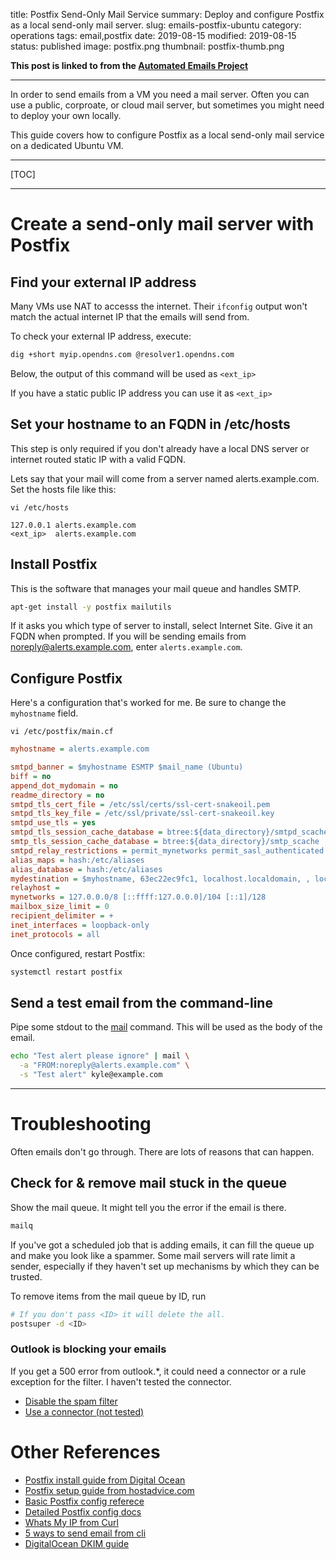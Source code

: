 title: Postfix Send-Only Mail Service
summary: Deploy and configure Postfix as a local send-only mail server.
slug: emails-postfix-ubuntu
category: operations
tags: email,postfix
date: 2019-08-15
modified: 2019-08-15
status: published
image: postfix.png
thumbnail: postfix-thumb.png


**This post is linked to from the [Automated Emails Project](/project-email)**

---


In order to send emails from a VM you need a mail server. Often you can use
a public, corproate, or cloud mail server, but sometimes you might need to
deploy your own locally.

This guide covers how to configure Postfix as a local send-only mail service on
a dedicated Ubuntu VM.


---

[TOC]

---


# Create a send-only mail server with Postfix

## Find your external IP address

Many VMs use NAT to accesss the internet. Their `ifconfig` output won't match
the actual internet IP that the emails will send from.

To check your external IP address, execute:

```bash
dig +short myip.opendns.com @resolver1.opendns.com
```

Below, the output of this command will be used as `<ext_ip>`

If you have a static public IP address you can use it as `<ext_ip>`


## Set your hostname to an FQDN in /etc/hosts

This step is only required if you don't already have a local DNS server or
internet routed static IP with a valid FQDN.

Lets say that your mail will come from a server named alerts.example.com.
Set the hosts file like this:

`vi /etc/hosts`
```text
127.0.0.1 alerts.example.com
<ext_ip>  alerts.example.com
```


## Install Postfix

This is the software that manages your mail queue and handles SMTP.

```bash
apt-get install -y postfix mailutils
```

If it asks you which type of server to install, select Internet Site.
Give it an FQDN when prompted. If you will be sending emails from
noreply@alerts.example.com, enter `alerts.example.com`.


## Configure Postfix

Here's a configuration that's worked for me.
Be sure to change the `myhostname` field.

`vi /etc/postfix/main.cf`

```ini
myhostname = alerts.example.com

smtpd_banner = $myhostname ESMTP $mail_name (Ubuntu)
biff = no
append_dot_mydomain = no
readme_directory = no
smtpd_tls_cert_file = /etc/ssl/certs/ssl-cert-snakeoil.pem
smtpd_tls_key_file = /etc/ssl/private/ssl-cert-snakeoil.key
smtpd_use_tls = yes
smtpd_tls_session_cache_database = btree:${data_directory}/smtpd_scache
smtp_tls_session_cache_database = btree:${data_directory}/smtp_scache
smtpd_relay_restrictions = permit_mynetworks permit_sasl_authenticated defer_unauth_destination
alias_maps = hash:/etc/aliases
alias_database = hash:/etc/aliases
mydestination = $myhostname, 63ec22ec9fc1, localhost.localdomain, , localhost
relayhost =
mynetworks = 127.0.0.0/8 [::ffff:127.0.0.0]/104 [::1]/128
mailbox_size_limit = 0
recipient_delimiter = +
inet_interfaces = loopback-only
inet_protocols = all
```

Once configured, restart Postfix:

```bash
systemctl restart postfix
```


## Send a test email from the command-line

Pipe some stdout to the [mail](https://linux.die.net/man/1/mail) command.
This will be used as the body of the email.

```bash
echo "Test alert please ignore" | mail \
  -a "FROM:noreply@alerts.example.com" \
  -s "Test alert" kyle@example.com
```


---


# Troubleshooting

Often emails don't go through. There are lots of reasons that can happen.

## Check for & remove mail stuck in the queue

Show the mail queue. It might tell you the error if the email is there.

```bash
mailq
```

If you've got a scheduled job that is adding emails, it can fill the queue up
and make you look like a spammer. Some mail servers will rate limit a sender,
especially if they haven't set up mechanisms by which they can be trusted.

To remove items from the mail queue by ID, run

```bash
# If you don't pass <ID> it will delete the all.
postsuper -d <ID>
```


### Outlook is blocking your emails
If you get a 500 error from outlook.\*, it could need a connector or a rule
exception for the filter. I haven't tested the connector.
 - [Disable the spam filter](https://docs.sophos.com/central/Customer/help/en-us/central/Customer/tasks/bypassingexchange.html)
 - [Use a connector (not tested)](https://docs.microsoft.com/en-us/exchange/mail-flow-best-practices/use-connectors-to-configure-mail-flow/set-up-connectors-to-route-mail)


# Other References
- [Postfix install guide from Digital Ocean](https://www.digitalocean.com/community/tutorials/how-to-install-and-configure-postfix-as-a-send-only-smtp-server-on-ubuntu-16-04)
- [Postfix setup guide from hostadvice.com](https://hostadvice.com/how-to/how-to-setup-postfix-as-send-only-mail-server-on-an-ubuntu-18-04-dedicated-server-or-vps/)
- [Basic Postfix config referece](http://www.postfix.org/BASIC_CONFIGURATION_README.html)
- [Detailed Postfix config docs](http://www.postfix.org/postconf.5.html)
- [Whats My IP from Curl](https://www.cyberciti.biz/faq/how-to-find-my-public-ip-address-from-command-line-on-a-linux/)
- [5 ways to send email from cli](https://tecadmin.net/ways-to-send-email-from-linux-command-line/)
- [DigitalOcean DKIM guide](https://www.digitalocean.com/community/tutorials/how-to-install-and-configure-dkim-with-postfix-on-debian-wheezy)
